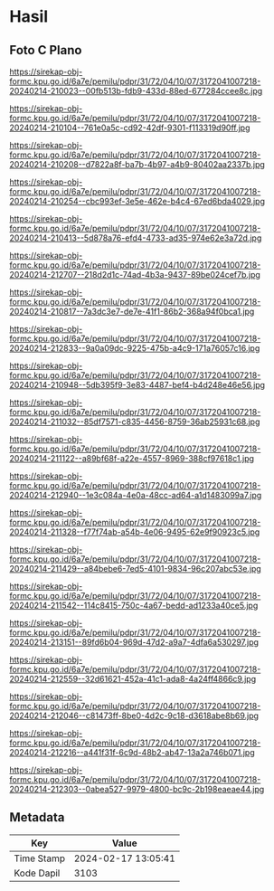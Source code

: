 # Hasil

## Foto C Plano

https://sirekap-obj-formc.kpu.go.id/6a7e/pemilu/pdpr/31/72/04/10/07/3172041007218-20240214-210023--00fb513b-fdb9-433d-88ed-677284ccee8c.jpg

https://sirekap-obj-formc.kpu.go.id/6a7e/pemilu/pdpr/31/72/04/10/07/3172041007218-20240214-210104--761e0a5c-cd92-42df-9301-f113319d90ff.jpg

https://sirekap-obj-formc.kpu.go.id/6a7e/pemilu/pdpr/31/72/04/10/07/3172041007218-20240214-210208--d7822a8f-ba7b-4b97-a4b9-80402aa2337b.jpg

https://sirekap-obj-formc.kpu.go.id/6a7e/pemilu/pdpr/31/72/04/10/07/3172041007218-20240214-210254--cbc993ef-3e5e-462e-b4c4-67ed6bda4029.jpg

https://sirekap-obj-formc.kpu.go.id/6a7e/pemilu/pdpr/31/72/04/10/07/3172041007218-20240214-210413--5d878a76-efd4-4733-ad35-974e62e3a72d.jpg

https://sirekap-obj-formc.kpu.go.id/6a7e/pemilu/pdpr/31/72/04/10/07/3172041007218-20240214-212707--218d2d1c-74ad-4b3a-9437-89be024cef7b.jpg

https://sirekap-obj-formc.kpu.go.id/6a7e/pemilu/pdpr/31/72/04/10/07/3172041007218-20240214-210817--7a3dc3e7-de7e-41f1-86b2-368a94f0bca1.jpg

https://sirekap-obj-formc.kpu.go.id/6a7e/pemilu/pdpr/31/72/04/10/07/3172041007218-20240214-212833--9a0a09dc-9225-475b-a4c9-171a76057c16.jpg

https://sirekap-obj-formc.kpu.go.id/6a7e/pemilu/pdpr/31/72/04/10/07/3172041007218-20240214-210948--5db395f9-3e83-4487-bef4-b4d248e46e56.jpg

https://sirekap-obj-formc.kpu.go.id/6a7e/pemilu/pdpr/31/72/04/10/07/3172041007218-20240214-211032--85df7571-c835-4456-8759-36ab25931c68.jpg

https://sirekap-obj-formc.kpu.go.id/6a7e/pemilu/pdpr/31/72/04/10/07/3172041007218-20240214-211122--a89bf68f-a22e-4557-8969-388cf97618c1.jpg

https://sirekap-obj-formc.kpu.go.id/6a7e/pemilu/pdpr/31/72/04/10/07/3172041007218-20240214-212940--1e3c084a-4e0a-48cc-ad64-a1d1483099a7.jpg

https://sirekap-obj-formc.kpu.go.id/6a7e/pemilu/pdpr/31/72/04/10/07/3172041007218-20240214-211328--f77f74ab-a54b-4e06-9495-62e9f90923c5.jpg

https://sirekap-obj-formc.kpu.go.id/6a7e/pemilu/pdpr/31/72/04/10/07/3172041007218-20240214-211429--a84bebe6-7ed5-4101-9834-96c207abc53e.jpg

https://sirekap-obj-formc.kpu.go.id/6a7e/pemilu/pdpr/31/72/04/10/07/3172041007218-20240214-211542--114c8415-750c-4a67-bedd-ad1233a40ce5.jpg

https://sirekap-obj-formc.kpu.go.id/6a7e/pemilu/pdpr/31/72/04/10/07/3172041007218-20240214-213151--89fd6b04-969d-47d2-a9a7-4dfa6a530297.jpg

https://sirekap-obj-formc.kpu.go.id/6a7e/pemilu/pdpr/31/72/04/10/07/3172041007218-20240214-212559--32d61621-452a-41c1-ada8-4a24ff4866c9.jpg

https://sirekap-obj-formc.kpu.go.id/6a7e/pemilu/pdpr/31/72/04/10/07/3172041007218-20240214-212046--c81473ff-8be0-4d2c-9c18-d3618abe8b69.jpg

https://sirekap-obj-formc.kpu.go.id/6a7e/pemilu/pdpr/31/72/04/10/07/3172041007218-20240214-212216--a441f31f-6c9d-48b2-ab47-13a2a746b071.jpg

https://sirekap-obj-formc.kpu.go.id/6a7e/pemilu/pdpr/31/72/04/10/07/3172041007218-20240214-212303--0abea527-9979-4800-bc9c-2b198eaeae44.jpg


## Metadata

| Key        | Value               |
| ---------- | ------------------- |
| Time Stamp | 2024-02-17 13:05:41 |
| Kode Dapil | 3103                |



